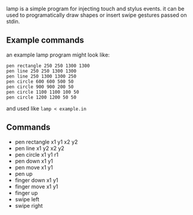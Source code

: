 lamp is a simple program for injecting touch and stylus events. it can be used
to programatically draw shapes or insert swipe gestures passed on stdin.


## Example commands

an example lamp program might look like:

```
pen rectangle 250 250 1300 1300
pen line 250 250 1300 1300
pen line 250 1300 1300 250
pen circle 600 600 500 50
pen circle 900 900 200 50
pen circle 1100 1100 100 50
pen circle 1200 1200 50 50
```

and used like `lamp < example.in`

## Commands

* pen rectangle x1 y1 x2 y2
* pen line x1 y2 x2 y2
* pen circle x1 y1 r1
* pen down x1 y1
* pen move x1 y1
* pen up
* finger down x1 y1
* finger move x1 y1
* finger up
* swipe left
* swipe right
